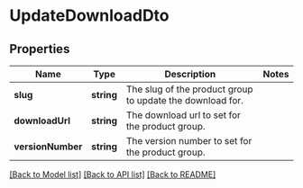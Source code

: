 # UpdateDownloadDto

## Properties
Name | Type | Description | Notes
------------ | ------------- | ------------- | -------------
**slug** | **string** | The slug of the product group to update the download for. | 
**downloadUrl** | **string** | The download url to set for the product group. | 
**versionNumber** | **string** | The version number to set for the product group. | 

[[Back to Model list]](../../README.md#documentation-for-models) [[Back to API list]](../../README.md#documentation-for-api-endpoints) [[Back to README]](../../README.md)

